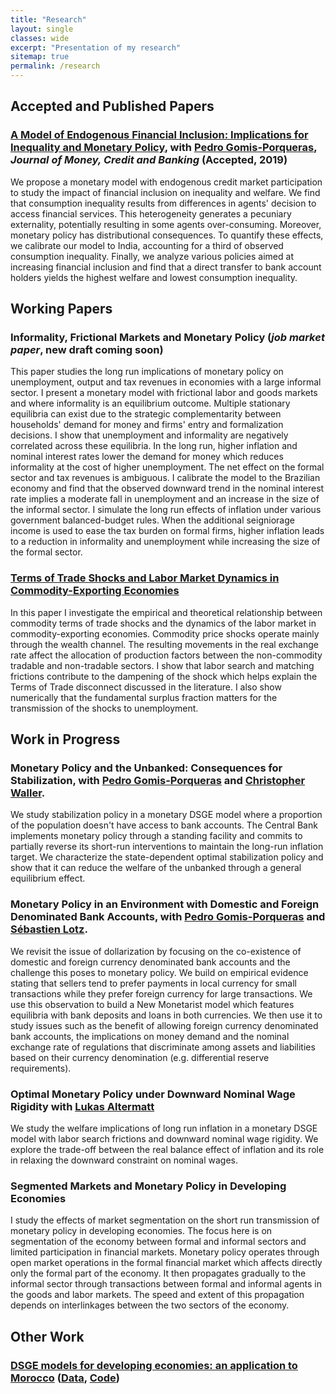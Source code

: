 ```yaml
---
title: "Research"
layout: single
classes: wide
excerpt: "Presentation of my research"
sitemap: true
permalink: /research
---
```

## Accepted and Published Papers

### [A Model of Endogenous Financial Inclusion: Implications for Inequality and Monetary Policy](https://ideas.repec.org/p/zur/econwp/310.html), with [Pedro Gomis-Porqueras](https://sites.google.com/site/pedrogomisporqueras/), *Journal of Money, Credit and Banking* (Accepted, 2019) 

We propose a monetary model with endogenous credit market participation to study the impact of financial inclusion on inequality and welfare. We find that consumption inequality results from differences in agents' decision to access financial services. This heterogeneity generates a pecuniary externality, potentially resulting in some agents over-consuming. Moreover, monetary policy has distributional consequences. To quantify these effects, we calibrate our model to India, accounting for a third of observed consumption inequality. Finally, we analyze various policies aimed at increasing financial inclusion and find that a direct transfer to bank account holders yields the highest welfare and lowest consumption inequality.


## Working Papers

### Informality, Frictional Markets and Monetary Policy (*job market paper*, new draft coming soon) 

This paper studies the long run implications of monetary policy on unemployment, output and tax revenues in economies with a large informal sector. I present a monetary model with frictional labor and goods markets and where informality is an equilibrium outcome. Multiple stationary equilibria can exist due to the strategic complementarity between households' demand for money and firms' entry and formalization decisions. I show that unemployment and informality are negatively correlated across these equilibria. In the long run, higher inflation and nominal interest rates lower the demand for money which reduces informality at the cost of higher unemployment. The net effect on the formal sector and tax revenues is ambiguous. I calibrate the model to the Brazilian economy and find that the observed downward trend in the nominal interest rate implies a moderate fall in unemployment and an increase in the size of the informal sector. I simulate the long run effects of inflation under various government balanced-budget rules. When the additional seigniorage income is used to ease the tax burden on formal firms, higher inflation leads to a reduction in informality and unemployment while increasing the size of the formal sector.

### [Terms of Trade Shocks and Labor Market Dynamics in Commodity-Exporting Economies](https://maitlahcen.github.io/pdfs/comm_tot_lmdynamics_paper.pdf)

In this paper I investigate the empirical and theoretical relationship between commodity terms of trade shocks and the dynamics of the labor market in commodity-exporting economies. Commodity price shocks operate mainly through the wealth channel. The resulting movements in the real exchange rate affect the allocation of production factors between the non-commodity tradable and non-tradable sectors. I show that labor search and matching frictions contribute to the dampening of the shock which helps explain the Terms of Trade disconnect discussed in the literature. I also show numerically that the fundamental surplus fraction matters for the transmission of the shocks to unemployment.

## Work in Progress

### Monetary Policy and the Unbanked: Consequences for Stabilization, with [Pedro Gomis-Porqueras](https://sites.google.com/site/pedrogomisporqueras/) and [Christopher Waller](https://research.stlouisfed.org/econ/waller/sel/).

We study stabilization policy in a monetary DSGE model where a proportion of the population doesn't have access to bank accounts. The Central Bank implements monetary policy through a standing facility and commits to partially reverse its short-run interventions to maintain the long-run inflation target. We characterize the state-dependent optimal stabilization policy and show that it can reduce the welfare of the unbanked through a general equilibrium effect.

### Monetary Policy in an Environment with Domestic and Foreign Denominated Bank Accounts, with [Pedro Gomis-Porqueras](https://sites.google.com/site/pedrogomisporqueras/) and [Sébastien Lotz](http://lemma.u-paris2.fr/fr/node/35).

We revisit the issue of dollarization by focusing on the co-existence of domestic and foreign currency denominated bank accounts and the challenge this poses to monetary policy. We build on empirical evidence stating that sellers tend to prefer payments in local currency for small transactions while they prefer foreign currency for large transactions. We use this observation to build a New Monetarist model which features equilibria with bank deposits and loans in both currencies. We then use it to study issues such as the benefit of allowing foreign currency denominated bank accounts, the implications on money demand and the nominal exchange rate of regulations that discriminate among assets and liabilities based on their currency denomination (e.g. differential reserve requirements).

### Optimal Monetary Policy under Downward Nominal Wage Rigidity with [Lukas Altermatt](https://sites.google.com/view/lukasaltermatt)

We study the welfare implications of long run inflation in a monetary DSGE model with labor search frictions and downward nominal wage rigidity. We explore the trade-off between the real balance effect of inflation and its role in relaxing the downward constraint on nominal wages.

### Segmented Markets and Monetary Policy in Developing Economies

I study the effects of market segmentation on the short run transmission of monetary policy in developing economies. The focus here is on segmentation of the economy between formal and informal sectors and limited participation in financial markets. Monetary policy operates through open market operations in the formal financial market which affects directly only the formal part of the economy. It then propagates gradually to the informal sector through transactions between formal and informal agents in the goods and labor markets. The speed and extent of this propagation depends on interlinkages between the two sectors of the economy.

## Other Work

### [DSGE models for developing economies: an application to Morocco](https://ideas.repec.org/p/pra/mprapa/63404.html) ([Data](https://www.dropbox.com/s/vcvmrj2pm7usi0x/NK_SOE_Data.xlsx?raw=1), [Code](https://www.dropbox.com/s/7tga95wuabfynqx/nk_soe_inf_code.zip?raw=1))
